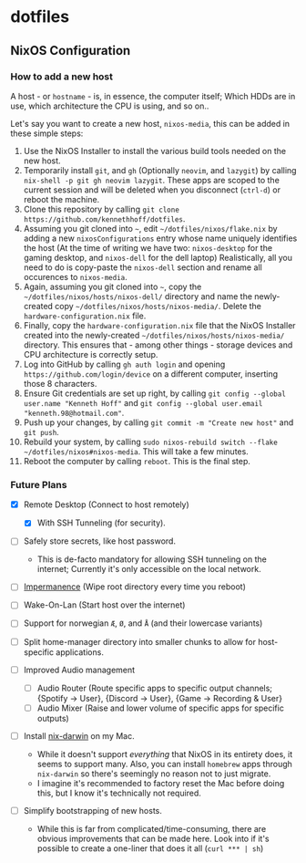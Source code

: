 # dotfiles

## NixOS Configuration

### How to add a new host

A host - or `hostname` - is, in essence, the computer itself; Which HDDs are in use, which architecture the CPU is using, and so on..

Let's say you want to create a new host, `nixos-media`, this can be added in these simple steps:

1. Use the NixOS Installer to install the various build tools needed on the new host.
2. Temporarily install `git`, and `gh` (Optionally `neovim`, and `lazygit`) by calling `nix-shell -p git gh neovim lazygit`. These apps are scoped to the current session and will be deleted when you disconnect (`ctrl-d`) or reboot the machine.
3. Clone this repository by calling `git clone https://github.com/kennethhoff/dotfiles`.
4. Assuming you git cloned into `~`, edit `~/dotfiles/nixos/flake.nix` by adding a new `nixosConfigurations` entry whose name uniquely identifies the host (At the time of writing we have two: `nixos-desktop` for the gaming desktop, and `nixos-dell` for the dell laptop)
   Realistically, all you need to do is copy-paste the `nixos-dell` section and rename all occurences to `nixos-media`.
5. Again, assuming you git cloned into `~`, copy the `~/dotfiles/nixos/hosts/nixos-dell/` directory and name the newly-created copy `~/dotfiles/nixos/hosts/nixos-media/`. Delete the `hardware-configuration.nix` file.
6. Finally, copy the `hardware-configuration.nix` file that the NixOS Installer created into the newly-created `~/dotfiles/nixos/hosts/nixos-media/` directory. This ensures that - among other things - storage devices and CPU architecture is correctly setup.
7. Log into GitHub by calling `gh auth login` and opening `https://github.com/login/device` on a different computer, inserting those 8 characters.
8. Ensure Git credentials are set up right, by calling `git config --global user.name "Kenneth Hoff"` and `git config --global user.email "kenneth.98@hotmail.com"`.
9. Push up your changes, by calling `git commit -m "Create new host"` and `git push`.
10. Rebuild your system, by calling `sudo nixos-rebuild switch --flake ~/dotfiles/nixos#nixos-media`. This will take a few minutes.
11. Reboot the computer by calling `reboot`. This is the final step.

### Future Plans

- [x] Remote Desktop (Connect to host remotely)
  - [x] With SSH Tunneling (for security).

- [ ] Safely store secrets, like host password.
    - This is de-facto mandatory for allowing SSH tunneling on the internet; Currently it's only accessible on the local network.

- [ ] [Impermanence](https://nixos.wiki/wiki/Impermanence) (Wipe root directory every time you reboot)

- [ ] Wake-On-Lan (Start host over the internet)

- [ ] Support for norwegian `Æ`, `Ø`, and `Å` (and their lowercase variants)

- [ ] Split home-manager directory into smaller chunks to allow for host-specific applications.

- [ ] Improved Audio management
   - [ ] Audio Router (Route specific apps to specific output channels; {Spotify -> User}, {Discord -> User}, {Game -> Recording & User}
   - [ ] Audio Mixer (Raise and lower volume of specific apps for specific outputs)

- [ ] Install [nix-darwin](https://github.com/LnL7/nix-darwin) on my Mac.
   - While it doesn't support _everything_ that NixOS in its entirety does, it seems to support many. Also, you can install `homebrew` apps through `nix-darwin` so there's seemingly no reason not to just migrate.
   - I imagine it's recommended to factory reset the Mac before doing this, but I know it's technically not required.

- [ ] Simplify bootstrapping of new hosts.
   - While this is far from complicated/time-consuming, there are obvious improvements that can be made here. Look into if it's possible to create a one-liner that does it all (`curl *** | sh`)

